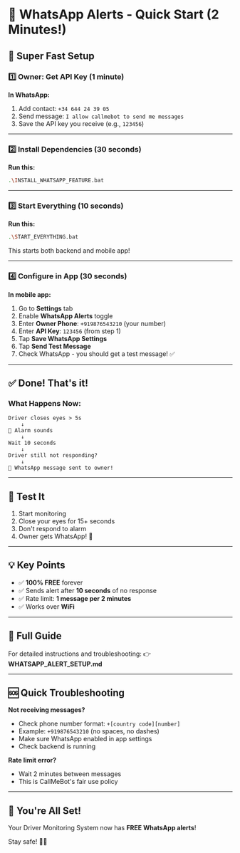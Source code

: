 # 💚 WhatsApp Alerts - Quick Start (2 Minutes!)

## 🚀 Super Fast Setup

### 1️⃣ Owner: Get API Key (1 minute)

**In WhatsApp:**
1. Add contact: `+34 644 24 39 05`
2. Send message: `I allow callmebot to send me messages`
3. Save the API key you receive (e.g., `123456`)

---

### 2️⃣ Install Dependencies (30 seconds)

**Run this:**
```bash
.\INSTALL_WHATSAPP_FEATURE.bat
```

---

### 3️⃣ Start Everything (10 seconds)

**Run this:**
```bash
.\START_EVERYTHING.bat
```

This starts both backend and mobile app!

---

### 4️⃣ Configure in App (30 seconds)

**In mobile app:**
1. Go to **Settings** tab
2. Enable **WhatsApp Alerts** toggle
3. Enter **Owner Phone**: `+919876543210` (your number)
4. Enter **API Key**: `123456` (from step 1)
5. Tap **Save WhatsApp Settings**
6. Tap **Send Test Message**
7. Check WhatsApp - you should get a test message! ✅

---

## ✅ Done! That's it!

### What Happens Now:

```
Driver closes eyes > 5s
    ↓
🚨 Alarm sounds
    ↓
Wait 10 seconds
    ↓
Driver still not responding?
    ↓
💚 WhatsApp message sent to owner!
```

---

## 🧪 Test It

1. Start monitoring
2. Close your eyes for 15+ seconds
3. Don't respond to alarm
4. Owner gets WhatsApp! 🎉

---

## 💡 Key Points

- ✅ **100% FREE** forever
- ✅ Sends alert after **10 seconds** of no response
- ✅ Rate limit: **1 message per 2 minutes**
- ✅ Works over **WiFi**

---

## 📖 Full Guide

For detailed instructions and troubleshooting:
👉 **WHATSAPP_ALERT_SETUP.md**

---

## 🆘 Quick Troubleshooting

**Not receiving messages?**
- Check phone number format: `+[country code][number]`
- Example: `+919876543210` (no spaces, no dashes)
- Make sure WhatsApp enabled in app settings
- Check backend is running

**Rate limit error?**
- Wait 2 minutes between messages
- This is CallMeBot's fair use policy

---

## 🎉 You're All Set!

Your Driver Monitoring System now has **FREE WhatsApp alerts**!

Stay safe! 🚗💨

